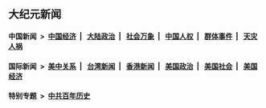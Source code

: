 ## 大纪元新闻

#### 中国新闻 &nbsp;>&nbsp; [中国经济](indexes/ncid283/README.md?09180845) &nbsp;| &nbsp; [大陆政治](indexes/ncid277/README.md?09180845) &nbsp;| &nbsp; [社会万象](indexes/ncid282/README.md?09180845) &nbsp;| &nbsp; [中国人权](indexes/ncid278/README.md?09180845) &nbsp;| &nbsp; [群体事件](indexes/ncid279/README.md?09180845) &nbsp;| &nbsp; [天灾人祸](indexes/ncid280/README.md?09180845)

#### 国际新闻 &nbsp;>&nbsp; [美中关系](indexes/nf1412576/README.md?09180845) &nbsp;| &nbsp; [台湾新闻](indexes/ncid1349361/README.md?09180845) &nbsp;| &nbsp; [香港新闻](indexes/ncid1349362/README.md?09180845) &nbsp;| &nbsp; [美国政治](indexes/ncid1078159/README.md?09180845) &nbsp;| &nbsp; [美国社会](indexes/ncid1078160/README.md?09180845) &nbsp;| &nbsp; [美国经济](indexes/ncid1078158/README.md?09180845)

#### 特别专题 &nbsp;>&nbsp; [中共百年历史](https://github.com/easy2view/epoch-special/blob/master/README.md?09180845)  
